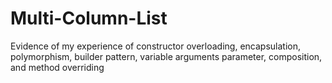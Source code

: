 # Multi-Column-List
Evidence of my experience of constructor overloading, encapsulation, polymorphism, builder pattern, variable arguments parameter, composition, and method overriding
